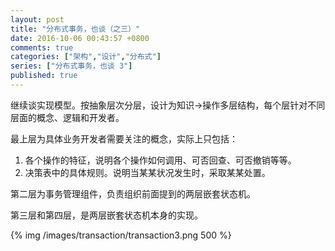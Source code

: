 ```yaml
---
layout: post
title: "分布式事务，也谈（之三）"
date: 2016-10-06 00:43:57 +0800
comments: true
categories: ["架构","设计","分布式"]
series: ["分布式事务，也谈 3"]
published: true
---
```




继续谈实现模型。按抽象层次分层，设计为知识→操作多层结构，每个层针对不同层面的概念、逻辑和开发者。

<!--more-->

最上层为具体业务开发者需要关注的概念，实际上只包括：

1. 各个操作的特征，说明各个操作如何调用、可否回查、可否撤销等等。
2. 决策表中的具体规则。说明当某某状况发生时，采取某某处置。

第二层为事务管理组件，负责组织前面提到的两层嵌套状态机。

第三层和第四层，是两层嵌套状态机本身的实现。



{% img  /images/transaction/transaction3.png 500 %}